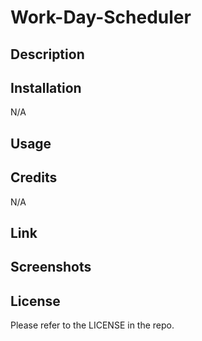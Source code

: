 # Work-Day-Scheduler

## Description


## Installation
N/A

## Usage


## Credits
N/A

## Link


## Screenshots


## License
Please refer to the LICENSE in the repo.